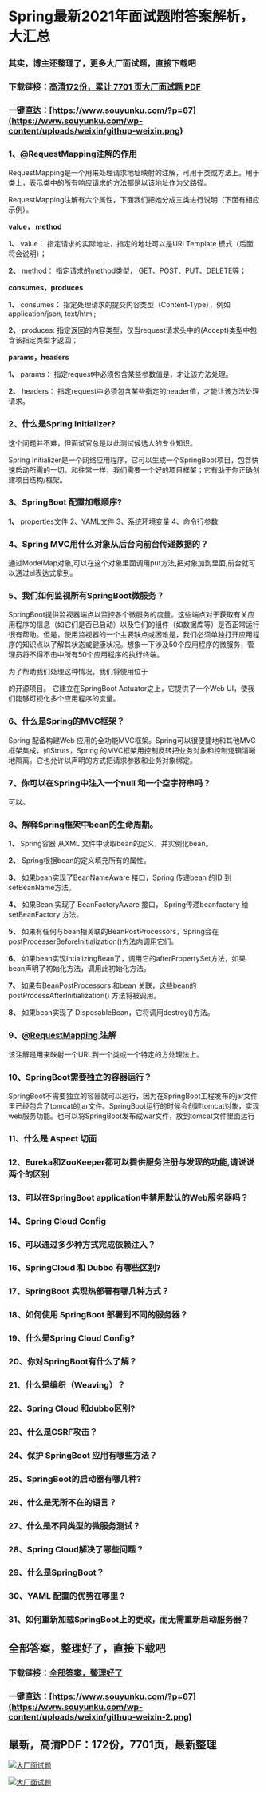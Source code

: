 # Spring最新2021年面试题附答案解析，大汇总

### 其实，博主还整理了，更多大厂面试题，直接下载吧

### 下载链接：[高清172份，累计 7701 页大厂面试题  PDF](https://github.com/souyunku/DevBooks/blob/master/docs/index.md)

### 一键直达：[https://www.souyunku.com/?p=67](https://www.souyunku.com/wp-content/uploads/weixin/githup-weixin.png)



### 1、@RequestMapping注解的作用

RequestMapping是一个用来处理请求地址映射的注解，可用于类或方法上。用于类上，表示类中的所有响应请求的方法都是以该地址作为父路径。

RequestMapping注解有六个属性，下面我们把她分成三类进行说明（下面有相应示例）。

**value， method**

**1、** value： 指定请求的实际地址，指定的地址可以是URI Template 模式（后面将会说明）；

**2、** method： 指定请求的method类型， GET、POST、PUT、DELETE等；

**consumes，produces**

**1、** consumes： 指定处理请求的提交内容类型（Content-Type），例如application/json, text/html;

**2、** produces: 指定返回的内容类型，仅当request请求头中的(Accept)类型中包含该指定类型才返回；

**params，headers**

**1、** params： 指定request中必须包含某些参数值是，才让该方法处理。

**2、** headers： 指定request中必须包含某些指定的header值，才能让该方法处理请求。


### 2、什么是Spring Initializer?

这个问题并不难，但面试官总是以此测试候选人的专业知识。

Spring Initializer是一个网络应用程序，它可以生成一个SpringBoot项目，包含快速启动所需的一切。和往常一样，我们需要一个好的项目框架；它有助于你正确创建项目结构/框架。


### 3、SpringBoot 配置加载顺序?

**1、** properties文件 2、YAML文件 3、系统环境变量 4、命令行参数


### 4、Spring MVC用什么对象从后台向前台传递数据的？



通过ModelMap对象,可以在这个对象里面调用put方法,把对象加到里面,前台就可以通过el表达式拿到。


### 5、我们如何监视所有SpringBoot微服务？

SpringBoot提供监视器端点以监控各个微服务的度量。这些端点对于获取有关应用程序的信息（如它们是否已启动）以及它们的组件（如数据库等）是否正常运行很有帮助。但是，使用监视器的一个主要缺点或困难是，我们必须单独打开应用程序的知识点以了解其状态或健康状况。想象一下涉及50个应用程序的微服务，管理员将不得不击中所有50个应用程序的执行终端。

为了帮助我们处理这种情况，我们将使用位于

的开源项目。 它建立在SpringBoot Actuator之上，它提供了一个Web UI，使我们能够可视化多个应用程序的度量。


### 6、什么是Spring的MVC框架？

Spring 配备构建Web 应用的全功能MVC框架。Spring可以很便捷地和其他MVC框架集成，如Struts，Spring 的MVC框架用控制反转把业务对象和控制逻辑清晰地隔离。它也允许以声明的方式把请求参数和业务对象绑定。


### 7、你可以在Spring中注入一个null 和一个空字符串吗？

可以。


### 8、解释Spring框架中bean的生命周期。

**1、** Spring容器 从XML 文件中读取bean的定义，并实例化bean。

**2、** Spring根据bean的定义填充所有的属性。

**3、** 如果bean实现了BeanNameAware 接口，Spring 传递bean 的ID 到 setBeanName方法。

**4、** 如果Bean 实现了 BeanFactoryAware 接口， Spring传递beanfactory 给setBeanFactory 方法。

**5、** 如果有任何与bean相关联的BeanPostProcessors，Spring会在postProcesserBeforeInitialization()方法内调用它们。

**6、** 如果bean实现IntializingBean了，调用它的afterPropertySet方法，如果bean声明了初始化方法，调用此初始化方法。

**7、** 如果有BeanPostProcessors 和bean 关联，这些bean的postProcessAfterInitialization() 方法将被调用。

**8、** 如果bean实现了 DisposableBean，它将调用destroy()方法。


### 9、[@RequestMapping ](/RequestMapping ) 注解

该注解是用来映射一个URL到一个类或一个特定的方处理法上。



### 10、SpringBoot需要独立的容器运行？

SpringBoot不需要独立的容器就可以运行，因为在SpringBoot工程发布的jar文件里已经包含了tomcat的jar文件。SpringBoot运行的时候会创建tomcat对象，实现web服务功能。也可以将SpringBoot发布成war文件，放到tomcat文件里面运行


### 11、什么是 Aspect 切面
### 12、Eureka和ZooKeeper都可以提供服务注册与发现的功能,请说说两个的区别
### 13、可以在SpringBoot application中禁用默认的Web服务器吗？
### 14、Spring Cloud Config
### 15、可以通过多少种方式完成依赖注入？
### 16、SpringCloud 和 Dubbo 有哪些区别?
### 17、SpringBoot 实现热部署有哪几种方式？
### 18、如何使用 SpringBoot 部署到不同的服务器？
### 19、什么是Spring Cloud Config?
### 20、你对SpringBoot有什么了解？
### 21、什么是编织（Weaving）？
### 22、Spring Cloud 和dubbo区别?
### 23、什么是CSRF攻击？
### 24、保护 SpringBoot 应用有哪些方法？
### 25、SpringBoot的启动器有哪几种?
### 26、什么是无所不在的语言？
### 27、什么是不同类型的微服务测试？
### 28、Spring Cloud解决了哪些问题？
### 29、什么是SpringBoot？
### 30、YAML 配置的优势在哪里 ?
### 31、如何重新加载SpringBoot上的更改，而无需重新启动服务器？




## 全部答案，整理好了，直接下载吧

### 下载链接：[全部答案，整理好了](https://www.souyunku.com/wp-content/uploads/weixin/githup-weixin-2.png)

### 一键直达：[https://www.souyunku.com/?p=67](https://www.souyunku.com/wp-content/uploads/weixin/githup-weixin-2.png)


## 最新，高清PDF：172份，7701页，最新整理

[![大厂面试题](https://www.souyunku.com/wp-content/uploads/weixin/mst.png "架构师专栏")](https://www.souyunku.com/wp-content/uploads/weixin/githup-weixin.png "架构师专栏")

[![大厂面试题](https://www.souyunku.com/wp-content/uploads/weixin/githup-weixin.png "架构师专栏")](https://www.souyunku.com/wp-content/uploads/weixin/githup-weixin.png "架构师专栏")
